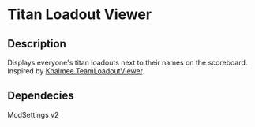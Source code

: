 # Titan Loadout Viewer

## Description

Displays everyone's titan loadouts next to their names on the scoreboard.  Inspired by [Khalmee.TeamLoadoutViewer](https://northstar.thunderstore.io/package/Khalmee/Team_Loadout_Viewer/).

## Dependecies

ModSettings v2